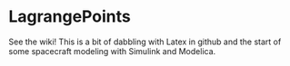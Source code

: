 # LagrangePoints
See the wiki! This is a bit of dabbling with Latex in github and the start of some spacecraft modeling with Simulink and Modelica.
